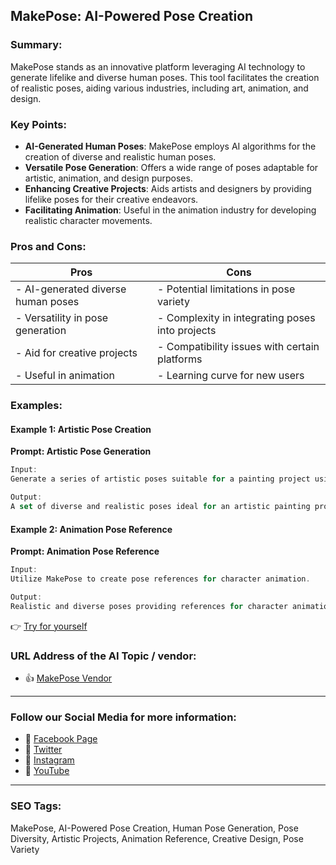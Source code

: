 ## MakePose: AI-Powered Pose Creation

### Summary:

MakePose stands as an innovative platform leveraging AI technology to generate lifelike and diverse human poses. This tool facilitates the creation of realistic poses, aiding various industries, including art, animation, and design.

### Key Points:

- **AI-Generated Human Poses**: MakePose employs AI algorithms for the creation of diverse and realistic human poses.
- **Versatile Pose Generation**: Offers a wide range of poses adaptable for artistic, animation, and design purposes.
- **Enhancing Creative Projects**: Aids artists and designers by providing lifelike poses for their creative endeavors.
- **Facilitating Animation**: Useful in the animation industry for developing realistic character movements.

### Pros and Cons:

| Pros                               | Cons                                          |
|------------------------------------|-----------------------------------------------|
| - AI-generated diverse human poses | - Potential limitations in pose variety        |
| - Versatility in pose generation    | - Complexity in integrating poses into projects|
| - Aid for creative projects        | - Compatibility issues with certain platforms  |
| - Useful in animation              | - Learning curve for new users                |

### Examples:

#### Example 1: Artistic Pose Creation
**Prompt: Artistic Pose Generation**

```dart
Input:
Generate a series of artistic poses suitable for a painting project using MakePose.

Output:
A set of diverse and realistic poses ideal for an artistic painting project.
```

#### Example 2: Animation Pose Reference
**Prompt: Animation Pose Reference**

```dart
Input:
Utilize MakePose to create pose references for character animation.

Output:
Realistic and diverse poses providing references for character animations.
```

👉 <a href="https://makepose.com/" target="_blank">Try for yourself</a>

### URL Address of the AI Topic / vendor:

- 👍 <a href="https://makepose.com/" target="_blank">MakePose Vendor</a>

<hr>

### Follow our Social Media for more information:

- 📘 <a href="https://www.facebook.com/MakePoseAI/" target="_blank">Facebook Page</a>
- 📄 <a href="https://twitter.com/MakePose_AI" target="_blank">Twitter</a>
- 📸 <a href="https://www.instagram.com/makepose_ai/" target="_blank">Instagram</a>
- 🎥 <a href="https://www.youtube.com/channel/MakePoseAI" target="_blank">YouTube</a>

<hr>

### SEO Tags:
MakePose, AI-Powered Pose Creation, Human Pose Generation, Pose Diversity, Artistic Projects, Animation Reference, Creative Design, Pose Variety